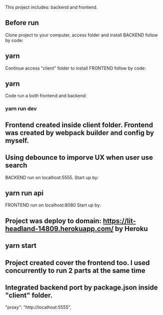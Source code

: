 This project includes: backend and frontend.

## Before run

Clone project to your computer, access folder and install BACKEND follow by code:

## yarn

Continue access "client" folder to install FRONTEND follow by code:

## yarn

Code run a both frontend and backend: 

### yarn run dev

## Frontend created inside client folder. Frontend was created by webpack builder and config by myself.
## Using debounce to imporve UX when user use search

BACKEND run on localhost:5555. Start up by:

## yarn run api

FRONTEND run on localhost:8080 Start up by:

## Project was deploy to domain: https://lit-headland-14809.herokuapp.com/ by Heroku

## yarn start

## Project created cover the frontend too. I used concurrently to run 2 parts at the same time
## Integrated backend port by package.json inside "client" folder. 

"proxy": "http://localhost:5555",
